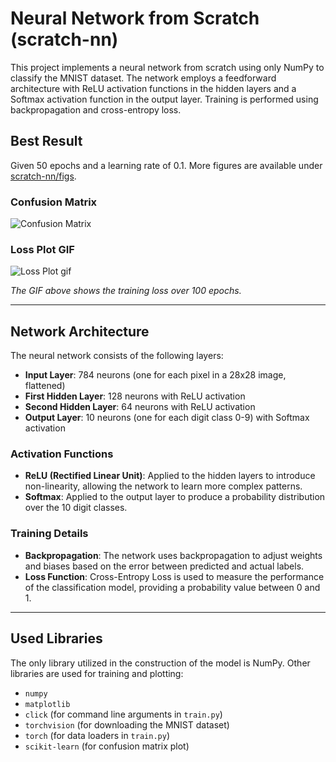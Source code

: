 # Neural Network from Scratch (scratch-nn)

This project implements a neural network from scratch using only NumPy to classify the MNIST dataset. The network employs a feedforward architecture with ReLU activation functions in the hidden layers and a Softmax activation function in the output layer. Training is performed using backpropagation and cross-entropy loss.

## Best Result
Given 50 epochs and a learning rate of 0.1. More figures are available under [scratch-nn/figs](scratch-nn/figs).

### Confusion Matrix
![Confusion Matrix](https://github.com/IsaiahHarvi/scratch-nn/assets/61603275/5f525885-71fb-4619-8cf3-043619f5b6e1)

### Loss Plot GIF
![Loss Plot gif](https://github.com/IsaiahHarvi/scratch-nn/blob/main/scratch-nn/figs/training_loss.gif)

*The GIF above shows the training loss over 100 epochs.*

---

## Network Architecture

The neural network consists of the following layers:

- **Input Layer**: 784 neurons (one for each pixel in a 28x28 image, flattened)
- **First Hidden Layer**: 128 neurons with ReLU activation
- **Second Hidden Layer**: 64 neurons with ReLU activation
- **Output Layer**: 10 neurons (one for each digit class 0-9) with Softmax activation

### Activation Functions

- **ReLU (Rectified Linear Unit)**: Applied to the hidden layers to introduce non-linearity, allowing the network to learn more complex patterns.
- **Softmax**: Applied to the output layer to produce a probability distribution over the 10 digit classes.

### Training Details

- **Backpropagation**: The network uses backpropagation to adjust weights and biases based on the error between predicted and actual labels.
- **Loss Function**: Cross-Entropy Loss is used to measure the performance of the classification model, providing a probability value between 0 and 1.

---

## Used Libraries

The only library utilized in the construction of the model is NumPy. Other libraries are used for training and plotting:
- `numpy`
- `matplotlib`
- `click` (for command line arguments in `train.py`)
- `torchvision` (for downloading the MNIST dataset)
- `torch` (for data loaders in `train.py`)
- `scikit-learn` (for confusion matrix plot)

